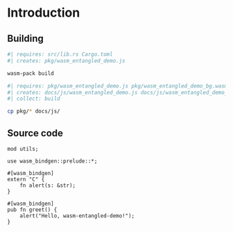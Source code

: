 # Introduction

## Building

``` {.bash .task file=scripts/build.sh}
#| requires: src/lib.rs Cargo.toml
#| creates: pkg/wasm_entangled_demo.js

wasm-pack build
```

``` {.bash .task file=scripts/deploy.sh}
#| requires: pkg/wasm_entangled_demo.js pkg/wasm_entangled_demo_bg.wasm
#| creates: docs/js/wasm_entangled_demo.js docs/js/wasm_entangled_demo_bg.wasm
#| collect: build

cp pkg/* docs/js/
```

## Source code

``` {.rust file=src/lib.rs}
mod utils;

use wasm_bindgen::prelude::*;

#[wasm_bindgen]
extern "C" {
    fn alert(s: &str);
}

#[wasm_bindgen]
pub fn greet() {
    alert("Hello, wasm-entangled-demo!");
}
```
